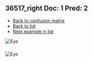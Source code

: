 ## 36517_right Doc: 1 Pred: 2
- [Back to confusion matrix](https://github.com/juliandewit/kaggle_retinopathy/blob/master/matrix.md)
- [Back to list](https://github.com/juliandewit/kaggle_retinopathy/blob/master/lists/12/list.md)
- [Next example in list](https://github.com/juliandewit/kaggle_retinopathy/blob/master/lists/12/36/36566_left.md)

![Eye](https://retinopaty.blob.core.windows.net/size1024/36517_right_1.jpeg)

### 

![Eye]()

